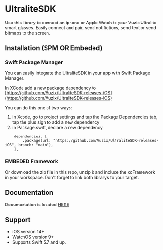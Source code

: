 # UltraliteSDK

Use this library to connect an iphone or Apple Watch to your Vuzix Ultralite smart glasses.
Easily connect and pair, send notifictions, send text or send bitmaps to the screen.


## Installation (SPM OR Embeded)

### Swift Package Manager

You can easily integrate the UltraliteSDK in your app with Swift Package Manager. 

In XCode add a new package dependency to [https://github.com/Vuzix/UltraliteSDK-releases-iOS](https://github.com/Vuzix/UltraliteSDK-releases-iOS)

You can do this one of two ways: 

1. in Xcode, go to project settings and tap the Package Dependencies tab, tap the plus sign to add a new dependency
1. in Package.swift, declare a new dependency
```
	dependencies: [
        .package(url: "https://github.com/Vuzix/UltraliteSDK-releases-iOS", branch: "main"),
    ],
```
	


### EMBEDED Framework
Or download the zip file in this repo, unzip it and include the xcFramework in your workspace. Don't forget to link both librarys to your target.  

## Documentation

Documentation is located [HERE](https://vuzix.github.io/UltraliteSDK-releases-iOS/documentation/ultralitesdk/)


## Support
- iOS version 14+
- WatchOS version 9+
- Supports Swift 5.7 and up. 


